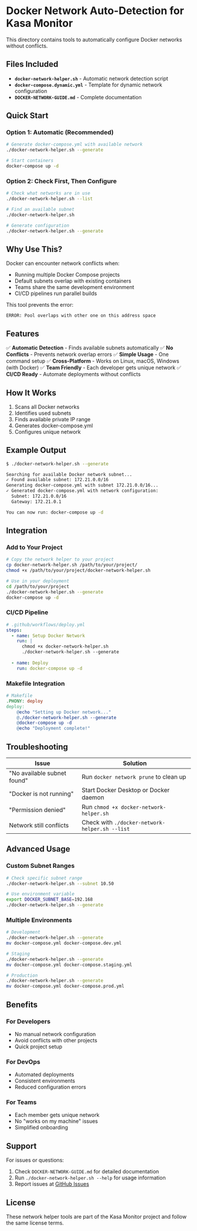 # Docker Network Auto-Detection for Kasa Monitor

This directory contains tools to automatically configure Docker networks without conflicts.

## Files Included

- **`docker-network-helper.sh`** - Automatic network detection script
- **`docker-compose.dynamic.yml`** - Template for dynamic network configuration  
- **`DOCKER-NETWORK-GUIDE.md`** - Complete documentation

## Quick Start

### Option 1: Automatic (Recommended)

```bash
# Generate docker-compose.yml with available network
./docker-network-helper.sh --generate

# Start containers
docker-compose up -d
```

### Option 2: Check First, Then Configure

```bash
# Check what networks are in use
./docker-network-helper.sh --list

# Find an available subnet
./docker-network-helper.sh

# Generate configuration
./docker-network-helper.sh --generate
```

## Why Use This?

Docker can encounter network conflicts when:
- Running multiple Docker Compose projects
- Default subnets overlap with existing containers
- Teams share the same development environment
- CI/CD pipelines run parallel builds

This tool prevents the error:
```
ERROR: Pool overlaps with other one on this address space
```

## Features

✅ **Automatic Detection** - Finds available subnets automatically
✅ **No Conflicts** - Prevents network overlap errors
✅ **Simple Usage** - One command setup
✅ **Cross-Platform** - Works on Linux, macOS, Windows (with Docker)
✅ **Team Friendly** - Each developer gets unique network
✅ **CI/CD Ready** - Automate deployments without conflicts

## How It Works

1. Scans all Docker networks
2. Identifies used subnets
3. Finds available private IP range
4. Generates docker-compose.yml
5. Configures unique network

## Example Output

```bash
$ ./docker-network-helper.sh --generate

Searching for available Docker network subnet...
✓ Found available subnet: 172.21.0.0/16
Generating docker-compose.yml with subnet 172.21.0.0/16...
✓ Generated docker-compose.yml with network configuration:
  Subnet: 172.21.0.0/16
  Gateway: 172.21.0.1

You can now run: docker-compose up -d
```

## Integration

### Add to Your Project

```bash
# Copy the network helper to your project
cp docker-network-helper.sh /path/to/your/project/
chmod +x /path/to/your/project/docker-network-helper.sh

# Use in your deployment
cd /path/to/your/project
./docker-network-helper.sh --generate
docker-compose up -d
```

### CI/CD Pipeline

```yaml
# .github/workflows/deploy.yml
steps:
  - name: Setup Docker Network
    run: |
      chmod +x docker-network-helper.sh
      ./docker-network-helper.sh --generate
      
  - name: Deploy
    run: docker-compose up -d
```

### Makefile Integration

```makefile
# Makefile
.PHONY: deploy
deploy:
	@echo "Setting up Docker network..."
	@./docker-network-helper.sh --generate
	@docker-compose up -d
	@echo "Deployment complete!"
```

## Troubleshooting

| Issue | Solution |
|-------|----------|
| "No available subnet found" | Run `docker network prune` to clean up |
| "Docker is not running" | Start Docker Desktop or Docker daemon |
| "Permission denied" | Run `chmod +x docker-network-helper.sh` |
| Network still conflicts | Check with `./docker-network-helper.sh --list` |

## Advanced Usage

### Custom Subnet Ranges

```bash
# Check specific subnet range
./docker-network-helper.sh --subnet 10.50

# Use environment variable
export DOCKER_SUBNET_BASE=192.168
./docker-network-helper.sh --generate
```

### Multiple Environments

```bash
# Development
./docker-network-helper.sh --generate
mv docker-compose.yml docker-compose.dev.yml

# Staging
./docker-network-helper.sh --generate  
mv docker-compose.yml docker-compose.staging.yml

# Production
./docker-network-helper.sh --generate
mv docker-compose.yml docker-compose.prod.yml
```

## Benefits

### For Developers
- No manual network configuration
- Avoid conflicts with other projects
- Quick project setup

### For DevOps
- Automated deployments
- Consistent environments
- Reduced configuration errors

### For Teams
- Each member gets unique network
- No "works on my machine" issues
- Simplified onboarding

## Support

For issues or questions:
1. Check `DOCKER-NETWORK-GUIDE.md` for detailed documentation
2. Run `./docker-network-helper.sh --help` for usage information
3. Report issues at [GitHub Issues](https://github.com/xante8088/kasa-monitor/issues)

## License

These network helper tools are part of the Kasa Monitor project and follow the same license terms.